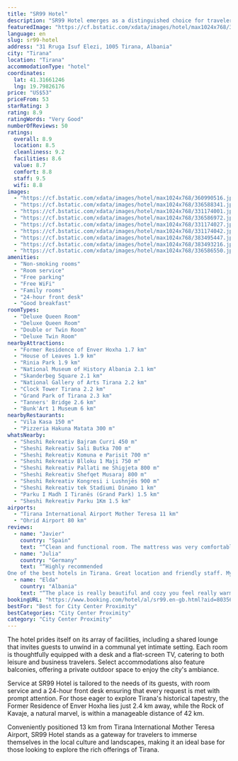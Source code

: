 ```yaml
---
title: "SR99 Hotel"
description: "SR99 Hotel emerges as a distinguished choice for travelers seeking comfort and convenience in the heart of Tirana."
featuredImage: "https://cf.bstatic.com/xdata/images/hotel/max1024x768/360990516.jpg?k=5b138ebb39b7723c2cb25dd1c070eeeac229d6d9e9baaf15876a3ee745784ad2&o=&hp=1"
language: en
slug: sr99-hotel
address: "31 Rruga Isuf Elezi, 1005 Tirana, Albania"
city: "Tirana"
location: "Tirana"
accommodationType: "hotel"
coordinates:
  lat: 41.31661246
  lng: 19.79826176
price: "US$53"
priceFrom: 53
starRating: 3
rating: 8.9
ratingWords: "Very Good"
numberOfReviews: 50
ratings:
  overall: 8.9
  location: 8.5
  cleanliness: 9.2
  facilities: 8.6
  value: 8.7
  comfort: 8.8
  staff: 9.5
  wifi: 8.8
images:
  - "https://cf.bstatic.com/xdata/images/hotel/max1024x768/360990516.jpg?k=5b138ebb39b7723c2cb25dd1c070eeeac229d6d9e9baaf15876a3ee745784ad2&o=&hp=1"
  - "https://cf.bstatic.com/xdata/images/hotel/max1024x768/336588341.jpg?k=ac90a827ec76dfc2f46f4479ce00fe04cb039bf0d9e6303e9f174e7c40773f00&o=&hp=1"
  - "https://cf.bstatic.com/xdata/images/hotel/max1024x768/331174001.jpg?k=187e85f4805ae6b0bd330657b5316b0ed282136cede556781735baeb1449619f&o=&hp=1"
  - "https://cf.bstatic.com/xdata/images/hotel/max1024x768/336586972.jpg?k=6e33367c90d0b0e54cbb3a71f58c5ff72f69f96e02c940304ff9a8856456f39d&o=&hp=1"
  - "https://cf.bstatic.com/xdata/images/hotel/max1024x768/331174027.jpg?k=84ffd346681c0509c441d5a3a2570c03ff950a7ff00436e4d28d921522f1c13f&o=&hp=1"
  - "https://cf.bstatic.com/xdata/images/hotel/max1024x768/331174042.jpg?k=d7ab142b193a986fc55766515eb04fa6bd8ed3fb2747e7822abd6051ca266ac4&o=&hp=1"
  - "https://cf.bstatic.com/xdata/images/hotel/max1024x768/383495447.jpg?k=6c1d7ae118e176b01734325dc88733819a2a0df2a88b6d556e3ecfd4c73313c4&o=&hp=1"
  - "https://cf.bstatic.com/xdata/images/hotel/max1024x768/383493216.jpg?k=b14db223cd57715943b266b8ed670c754ed58f6c6533b49e1bee69c9479c3567&o=&hp=1"
  - "https://cf.bstatic.com/xdata/images/hotel/max1024x768/336586550.jpg?k=9c32b15748885087aa9f038f2cfbd73cc2eb5896957cd02e86d07f6c35250585&o=&hp=1"
amenities:
  - "Non-smoking rooms"
  - "Room service"
  - "Free parking"
  - "Free WiFi"
  - "Family rooms"
  - "24-hour front desk"
  - "Good breakfast"
roomTypes:
  - "Deluxe Queen Room"
  - "Deluxe Queen Room"
  - "Double or Twin Room"
  - "Deluxe Twin Room"
nearbyAttractions:
  - "Former Residence of Enver Hoxha 1.7 km"
  - "House of Leaves 1.9 km"
  - "Rinia Park 1.9 km"
  - "National Museum of History Albania 2.1 km"
  - "Skanderbeg Square 2.1 km"
  - "National Gallery of Arts Tirana 2.2 km"
  - "Clock Tower Tirana 2.2 km"
  - "Grand Park of Tirana 2.3 km"
  - "Tanners' Bridge 2.6 km"
  - "Bunk'Art 1 Museum 6 km"
nearbyRestaurants:
  - "Vila Kasa 150 m"
  - "Pizzeria Hakuna Matata 300 m"
whatsNearby:
  - "Sheshi Rekreativ Bajram Curri 450 m"
  - "Sheshi Rekreativ Sali Butka 700 m"
  - "Sheshi Rekreativ Komuna e Parisit 700 m"
  - "Sheshi Rekreativ Blloku 1 Maji 750 m"
  - "Sheshi Rekreativ Pallati me Shigjeta 800 m"
  - "Sheshi Rekreativ Shefqet Musaraj 800 m"
  - "Sheshi Rekreativ Kongresi i Lushnjës 900 m"
  - "Sheshi Rekreativ tek Stadiumi Dinamo 1 km"
  - "Parku I Madh I Tiranës (Grand Park) 1.5 km"
  - "Sheshi Rekreativ Parku 1Km 1.5 km"
airports:
  - "Tirana International Airport Mother Teresa 11 km"
  - "Ohrid Airport 80 km"
reviews:
  - name: "Javier"
    country: "Spain"
    text: "“Clean and functional room. The mattress was very comfortable. Located in a residential area not very far from the centre. The receptionists are friendly and helpful.”"
  - name: "Julia"
    country: "Germany"
    text: "“Highly recommended
One of the best hotels in Tirana. Great location and friendly staff. My room was so clean and comfortable. On top of that I had a delicious breakfast. Definitely gonna book my stay here for my next business trip in Tirana.”"
  - name: "Elda"
    country: "Albania"
    text: "“The place is really beautiful and cozy you feel really warm and the Staff is really polite and friendly.Really comfortable and really good service”"
bookingURL: "https://www.booking.com/hotel/al/sr99.en-gb.html?aid=8035640"
bestFor: "Best for City Center Proximity"
bestCategories: "City Center Proximity"
category: "City Center Proximity"
---
```


The hotel prides itself on its array of facilities, including a shared lounge that invites guests to unwind in a communal yet intimate setting. Each room is thoughtfully equipped with a desk and a flat-screen TV, catering to both leisure and business travelers. Select accommodations also feature balconies, offering a private outdoor space to enjoy the city's ambiance.

Service at SR99 Hotel is tailored to the needs of its guests, with room service and a 24-hour front desk ensuring that every request is met with prompt attention. For those eager to explore Tirana's historical tapestry, the Former Residence of Enver Hoxha lies just 2.4 km away, while the Rock of Kavaje, a natural marvel, is within a manageable distance of 42 km.

Conveniently positioned 13 km from Tirana International Mother Teresa Airport, SR99 Hotel stands as a gateway for travelers to immerse themselves in the local culture and landscapes, making it an ideal base for those looking to explore the rich offerings of Tirana.